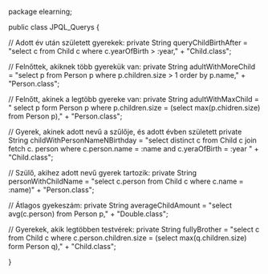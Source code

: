 package elearning;

public class JPQL_Querys {

// Adott év után született gyerekek:
    private String queryChildBirthAfter =
            "select c from Child c where c.yearOfBirth > :year," +
                    "Child.class";

// Felnőttek, akiknek több gyerekük van:
    private String adultWithMoreChild =
            "select p from Person p where p.children.size > 1 order by p.name," +
                    "Person.class";

// Felnőtt, akinek a legtöbb gyereke van:
    private String adultWithMaxChild =
        " select p form Person p where p.children.size = (select max(p.chidren.size) from Person p)," +
                "Person.class";

// Gyerek, akinek adott nevű a szűlője, és adott évben született
    private String childWithPersonNameNBirthday =
            "select distinct c from Child c join fetch c. person where c.person.name = :name and c.yeraOfBirth = :year " +
                    "Child.class";

// Szülő, akihez adott nevű gyerek tartozik:
    private String personWithChildName =
            "select c.person from Child c where c.name = :name)" +
                    "Person.class";

// Átlagos gyekeszám:
    private String averageChildAmount =
            "select avg(c.person) from Person p," +
                    "Double.class";

// Gyerekek, akik legtöbben testvérek:
private String fullyBrother =
        "select c from Child c where c.person.children.size = (select max(q.children.size) form Person q)," +
                "Child.class";



}

